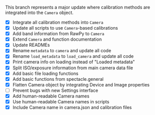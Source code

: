 This branch represents a major update where calibration methods are integrated into the `Camera` object.

- [x] Integrate all calibration methods into `Camera`
- [x] Update all scripts to use `Camera`-based calibrations
- [x] Add band information from RawPy to `Camera`
- [x] Extend `Camera` and function documentation
- [x] Update READMEs
- [x] Rename `metadata` to `camera` and update all code
- [x] Rename `load_metadata` to `load_camera` and update all code
- [x] Print camera info on loading instead of "Loaded metadata"
- [x] Split ISO/exposure information from main camera data file
- [x] Add basic file loading functions
- [x] Add basic functions from spectacle.general
- [x] Flatten Camera object by integrating Device and Image properties
- [ ] Prevent bugs with new Settings interface
- [x] Add human-readable Camera names
- [x] Use human-readable Camera names in scripts
- [x] Include Camera name in camera.json and calibration files

